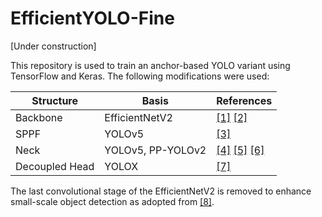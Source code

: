 # EfficientYOLO-Fine
[Under construction]

This repository is used to train an anchor-based YOLO variant using TensorFlow and Keras. The following modifications were used:

Structure  | Basis | References
------------- | ------------- |-------------
Backbone  | EfficientNetV2 |[[1]](https://arxiv.org/abs/2104.00298) [[2]](https://www.tensorflow.org/api_docs/python/tf/keras/applications/efficientnet_v2)
SPPF | YOLOv5 | [[3]](https://github.com/ultralytics/yolov5/blob/76ea9ed3a4d42fe835e172672132f13cf5286648/models/common.py#LL218C4-L218C4)
Neck  | YOLOv5, PP-YOLOv2 | [[4]](https://github.com/ultralytics/yolov5) [[5]](https://github.com/ultralytics/yolov5/issues/280) [[6]](https://arxiv.org/abs/2104.10419)
Decoupled Head | YOLOX | [[7]](https://arxiv.org/pdf/2107.08430)

The last convolutional stage of the EfficientNetV2 is removed to enhance small-scale object detection as adopted from [[8]](https://www.mdpi.com/2072-4292/12/15/2501).

